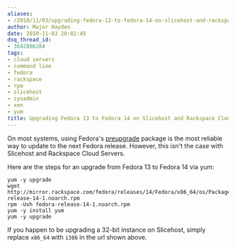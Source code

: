 ```yaml
---
aliases:
- /2010/11/03/upgrading-fedora-13-to-fedora-14-on-slicehost-and-rackspace-cloud-servers/
author: Major Hayden
date: 2010-11-03 20:02:45
dsq_thread_id:
- 3642806284
tags:
- cloud servers
- command line
- fedora
- rackspace
- rpm
- slicehost
- sysadmin
- xen
- yum
title: Upgrading Fedora 13 to Fedora 14 on Slicehost and Rackspace Cloud Servers
---
```


On most systems, using Fedora's [preupgrade][1] package is the most reliable way to update to the next Fedora release. However, this isn't the case with Slicehost and Rackspace Cloud Servers.

Here are the steps for an upgrade from Fedora 13 to Fedora 14 via yum:

```
yum -y upgrade
wget http://mirror.rackspace.com/fedora/releases/14/Fedora/x86_64/os/Packages/fedora-release-14-1.noarch.rpm
rpm -Uvh fedora-release-14-1.noarch.rpm
yum -y install yum
yum -y upgrade
```

If you happen to be upgrading a 32-bit instance on Slicehost, simply replace `x86_64` with `i386` in the url shown above.

 [1]: http://fedoraproject.org/wiki/PreUpgrade